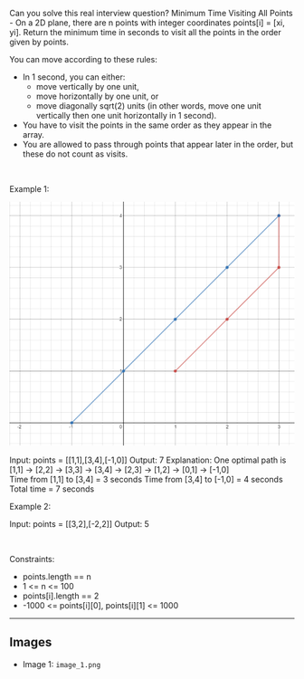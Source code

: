 Can you solve this real interview question? Minimum Time Visiting All Points - On a 2D plane, there are n points with integer coordinates points[i] = [xi, yi]. Return the minimum time in seconds to visit all the points in the order given by points.

You can move according to these rules:

 * In 1 second, you can either:
   * move vertically by one unit,
   * move horizontally by one unit, or
   * move diagonally sqrt(2) units (in other words, move one unit vertically then one unit horizontally in 1 second).
 * You have to visit the points in the same order as they appear in the array.
 * You are allowed to pass through points that appear later in the order, but these do not count as visits.

 

Example 1:

![Example 1](./image_1.png)


Input: points = [[1,1],[3,4],[-1,0]]
Output: 7
Explanation: One optimal path is [1,1] -> [2,2] -> [3,3] -> [3,4] -> [2,3] -> [1,2] -> [0,1] -> [-1,0]   
Time from [1,1] to [3,4] = 3 seconds 
Time from [3,4] to [-1,0] = 4 seconds
Total time = 7 seconds

Example 2:


Input: points = [[3,2],[-2,2]]
Output: 5


 

Constraints:

 * points.length == n
 * 1 <= n <= 100
 * points[i].length == 2
 * -1000 <= points[i][0], points[i][1] <= 1000

---

## Images

- Image 1: `image_1.png`
